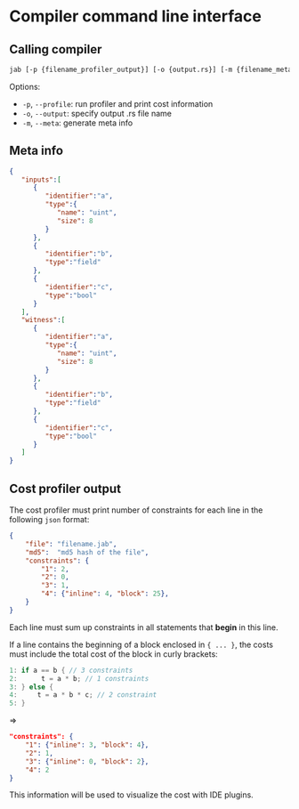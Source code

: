 # Compiler command line interface

## Calling compiler

```sh
jab [-p {filename_profiler_output}] [-o {output.rs}] [-m {filename_meta}] {file_name}
```

Options:

- `-p`, `--profile`: run profiler and print cost information
- `-o`, `--output`: specify output .rs file name
- `-m`, `--meta`: generate meta info

## Meta info

```json
{
   "inputs":[
      {
         "identifier":"a",
         "type":{
            "name": "uint",
            "size": 8
         }
      },
      {
         "identifier":"b",
         "type":"field"
      },
      {
         "identifier":"c",
         "type":"bool"
      }
   ],
   "witness":[
      {
         "identifier":"a",
         "type":{
            "name": "uint",
            "size": 8
         }
      },
      {
         "identifier":"b",
         "type":"field"
      },
      {
         "identifier":"c",
         "type":"bool"
      }
   ]
}
```

## Cost profiler output

The cost profiler must print number of constraints for each line in the following `json` format:

```json
{
    "file": "filename.jab",
    "md5":  "md5 hash of the file",
    "constraints": {
        "1": 2,
        "2": 0,
        "3": 1,
        "4": {"inline": 4, "block": 25},
    }
}
```

Each line must sum up constraints in all statements that **begin** in this line.

If a line contains the beginning of a block enclosed in `{ ... }`, the costs must include the total cost of the block in curly brackets:

```rust
1: if a == b { // 3 constraints
2:      t = a * b; // 1 constraints
3: } else {
4:     t = a * b * c; // 2 constraint
5: }
```

=>

```json
"constraints": {
    "1": {"inline": 3, "block": 4},
    "2": 1,
    "3": {"inline": 0, "block": 2},
    "4": 2
}
```

This information will be used to visualize the cost with IDE plugins.